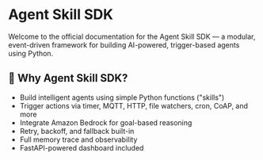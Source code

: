 # Agent Skill SDK

Welcome to the official documentation for the Agent Skill SDK — a modular, event-driven framework for building AI-powered, trigger-based agents using Python.

## 🚀 Why Agent Skill SDK?

- Build intelligent agents using simple Python functions ("skills")
- Trigger actions via timer, MQTT, HTTP, file watchers, cron, CoAP, and more
- Integrate Amazon Bedrock for goal-based reasoning
- Retry, backoff, and fallback built-in
- Full memory trace and observability
- FastAPI-powered dashboard included